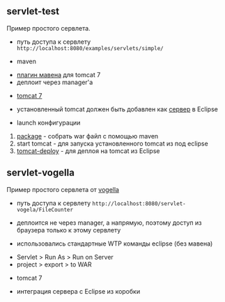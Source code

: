 ## servlet-test
Пример простого сервлета.
* путь доступа к сервлету
 `http://localhost:8080/examples/servlets/simple/`

* maven
 - [плагин мавена](http://tomcat.apache.org/maven-plugin-2.0/tomcat7-maven-plugin/usage.html) для tomcat 7
 - деплоит через manager'а

* [tomcat 7](http://tomcat.apache.org/tomcat-7.0-doc/introduction.html)
 - установленный tomcat должен быть добавлен как [сервер](http://www.vogella.com/tutorials/EclipseWTP/article.html#webserver_configuration_starting) в Eclipse
 
* launch конфигурации
 1. [package](http://maven.apache.org/guides/introduction/introduction-to-the-lifecycle) - собрать war файл с помощью maven
 2. start tomcat - для запуска установленного tomcat из под eclipse
 3. [tomcat-deploy](http://tomcat.apache.org/maven-plugin-2.0/tomcat7-maven-plugin/deploy-mojo.html) - для деплоя на tomcat из Eclipse


## servlet-vogella
Пример простого сервлета от [vogella](http://www.vogella.com/tutorials/EclipseWTP/article.html)
* путь доступа к сервлету
 `http://localhost:8080/servlet-vogela/FileCounter`
 - деплоится не через manager, а напрямую, поэтому доступ из браузера только к этому сервлету
* использовались стандартные WTP команды eclipse (без мавена)
 - Servlet > Run As > Run on Server
 - project > export > to WAR
* tomcat 7
 - интеграция сервера с Eclipse из коробки
